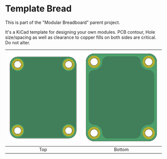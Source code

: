 # Template Bread

This is part of the "Modular Breadboard" parent project. 

It's a KiCad template for designing your own modules. PCB contour, Hole size/spacing as well as clearance to copper fills on both sides are critical. Do not alter.

| ![Alt text](./images/front.png) | ![Alt text](./images/back.png) |
|:---:|:---:|
|Top|Bottom|
